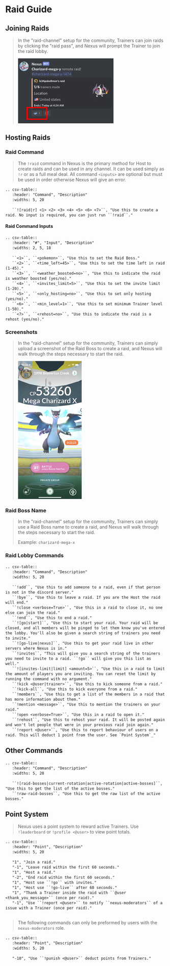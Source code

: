 # Raid Guide

## Joining Raids

> In the "raid-channel" setup for the community, Trainers can join raids by clicking the "raid pass", and Nexus will prompt the Trainer to join the raid lobby.
>
> <img src="_static/img/join.png?update">



## Hosting Raids

### Raid Command

> The `!raid` command in Nexus is the primary method for Host to create raids and can be used in any channel. It can be used simply as `!r` or as a full meal deal. All command `<inputs>` are optional but must be used in order otherwise Nexus will give an error. 

```eval_rst
.. csv-table::
   :header: "Command", "Description"
   :widths: 5, 20

   ``![raid|r] <1> <2> <3> <4> <5> <6> <7>``, "Use this to create a raid. No input is required, you can just run ``!raid``."

```

#### Raid Command Inputs

```eval_rst
.. csv-table::
   :header: "#", "Input", "Description"
   :widths: 2, 5, 18

   ``<1>``, ``<pokemon>``, "Use this to set the Raid Boss."
   ``<2>``, ``<time_left=45>``, "Use this to set the time left in raid (1-45)."
   ``<3>``, ``<weather_boosted=no>``, "Use this to indicate the raid is weather boosted (yes/no)."
   ``<4>``, ``<invites_limit=5>``, "Use this to set the invite limit (1-20)."
   ``<5>``, ``<only_hosting=no>``, "Use this to set only hosting (yes/no)."
   ``<6>``, ``<min_level=1>``, "Use this to set minimum Trainer level (1-50)."
   ``<7>``, ``<rehost=no>``, "Use this to indicate the raid is a rehost (yes/no)."

```

### Screenshots

> In the "raid-channel" setup for the community, Trainers can simply upload a screenshot of the Raid Boss to create a raid, and Nexus will walk through the steps necessary to start the raid.
>
> <img src="_static/img/charizard-mega-x.png">

### Raid Boss Name

> In the "raid-channel" setup for the community, Trainers can simply use a Raid Boss name to create a raid, and Nexus will walk through the steps necessary to start the raid.
>
> Example: `charizard-mega-x`

### Raid Lobby Commands

```eval_rst
.. csv-table::
   :header: "Command", "Description"
   :widths: 5, 20

   ``!add``, "Use this to add someone to a raid, even if that person is not in the discord server."
   ``!bye``, "Use this to leave a raid. If you are the Host the raid will end."
   ``!close <verbose=True>``, "Use this in a raid to close it, no one else can join the raid."
   ``!end``, "Use this to end a raid."
   ``![go|start]``, "Use this to start your raid. Your raid will be closed, and all members will be pinged to let them know you've entered the lobby. You'll also be given a search string of trainers you need to invite."
   ``![go-live|nexus]``, "Use this to get your raid live in other servers where Nexus is in."
   ``!invites``, "This will give you a search string of the trainers you need to invite to a raid. ``!go`` will give you this list as well."
   ``![invites-limit|limit] <amount=5>``, "Use this in a raid to limit the amount of players you are inviting. You can reset the limit by running the command with no argument."
   ``!kick <@user|trainer>``, "Use this to kick someone from a raid."
   ``!kick-all``, "Use this to kick everyone from a raid."
   ``!members``, "Use this to get a list of the members in a raid that has more information about them."
   ``!mention <message>``, "Use this to mention the trainers on your raid."
   ``!open <verbose=True>``, "Use this in a raid to open it."
   ``!rehost``, "Use this to rehost your raid. It will be posted again and won't let people that were in your previous raid join again."
   ``!report <@user>``, "Use this to report behaviour of users on a raid. This will deduct 1 point from the user. See `Point System`_"

```

## Other Commands

```eval_rst
.. csv-table::
   :header: "Command", "Description"
   :widths: 5, 20

   ``![raid-bosses|current-rotation|active-rotation|active-bosses]``, "Use this to get the list of the active bosses."
   ``!raw-raid-bosses``, "Use this to get the raw list of the active bosses."

```

## Point System

> Nexus uses a point system to reward active Trainers. Use `!leaderboard` or `!profile <@user>` to view point totals.

```eval_rst
.. csv-table::
   :header: "Point", "Description"
   :widths: 5, 20

   "1", "Join a raid."
   "-1", "Leave raid within the first 60 seconds."
   "1", "Host a raid."
   "-2", "End raid within the first 60 seconds."
   "1", "Host use ``!go`` with invites."
   "1", "Host use ``!go-live`` after 60 seconds."
   "1", "Thank a Trainer inside the raid with ``@user <thank_you_message>`` (once per raid)."
   "-1", "Use ``!report <@user>`` to notify ``nexus-moderators`` of a issue with a Trainer (once per raid)."
   
```

> The following commands can only be preformed by users with the `nexus-moderators` role.

```eval_rst
.. csv-table::
   :header: "Point", "Description"
   :widths: 5, 20

   "-10", "Use ``!punish <@user>`` deduct points from Trainers."
   
```
